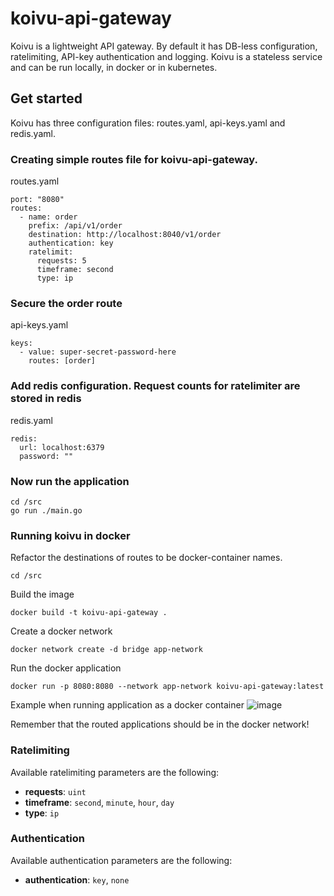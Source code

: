 # koivu-api-gateway

Koivu is a lightweight API gateway. By default it has DB-less configuration, ratelimiting, API-key authentication and logging. Koivu is a stateless service and can be run locally, in docker or in kubernetes.

## Get started
Koivu has three configuration files: routes.yaml, api-keys.yaml and redis.yaml.

### Creating simple routes file for koivu-api-gateway.

routes.yaml
```
port: "8080"
routes:
  - name: order
    prefix: /api/v1/order
    destination: http://localhost:8040/v1/order
    authentication: key
    ratelimit:
      requests: 5
      timeframe: second
      type: ip
```

### Secure the order route

api-keys.yaml
```
keys:
  - value: super-secret-password-here
    routes: [order]
```

### Add redis configuration. Request counts for ratelimiter are stored in redis

redis.yaml
```
redis:
  url: localhost:6379
  password: ""
```

### Now run the application
```
cd /src
go run ./main.go
```

### Running koivu in docker
Refactor the destinations of routes to be docker-container names.
```
cd /src
```
Build the image
```
docker build -t koivu-api-gateway .
```
Create a docker network
```
docker network create -d bridge app-network
```
Run the docker application
```
docker run -p 8080:8080 --network app-network koivu-api-gateway:latest
```

Example when running application as a docker container
![image](https://github.com/OnniVirtanen/koivu-api-gateway/assets/116679314/ae0805b0-220a-4a26-9aaa-64eea9a6edef)


Remember that the routed applications should be in the docker network!

### Ratelimiting

Available ratelimiting parameters are the following:

- **requests**: `uint`
- **timeframe**: `second`, `minute`, `hour`, `day`
- **type**: `ip`

### Authentication

Available authentication parameters are the following:

- **authentication**: `key`, `none`

